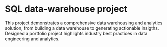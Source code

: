 # SQL data-warehouse project

This project demonstrates a comprehensive data warehousing and analytics solution, from building a data warehouse to generating actionable insigths.
Designed a portfolio project highlights industry best practices in data engineering and analytics.
